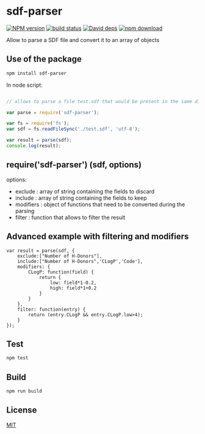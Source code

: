 # sdf-parser

  [![NPM version][npm-image]][npm-url]
  [![build status][travis-image]][travis-url]
  [![David deps][david-image]][david-url]
  [![npm download][download-image]][download-url]

Allow to parse a SDF file and convert it to an array of objects

## Use of the package

```bash
npm install sdf-parser
```

In node script:
```js

// allows to parse a file test.sdf that would be present in the same directory

var parse = require('sdf-parser');

var fs = require('fs');
var sdf = fs.readFileSync('./test.sdf', 'utf-8');

var result = parse(sdf);
console.log(result);

```

## require('sdf-parser') (sdf, options)

options:
* exclude : array of string containing the fields to discard
* include : array of string containing the fields to keep
* modifiers : object of functions that need to be converted during the parsing
* filter : function that allows to filter the result

## Advanced example with filtering and modifiers

```
var result = parse(sdf, {
    exclude:["Number of H-Donors"],
    include:["Number of H-Donors",'CLogP','Code'],
    modifiers: {
        CLogP: function(field) {
            return {
                low: field*1-0.2,
                high: field*1+0.2
            }
        }
    },
    filter: function(entry) {
        return (entry.CLogP && entry.CLogP.low>4);
    }
});
```


## Test

```bash
npm test
```

## Build

```bash
npm run build
```

## License

  [MIT](./LICENSE)

[npm-image]: https://img.shields.io/npm/v/sdf-parser.svg?style=flat-square
[npm-url]: https://www.npmjs.com/package/sdf-parser
[travis-image]: https://img.shields.io/travis/cheminfo-js/sdf-parser/master.svg?style=flat-square
[travis-url]: https://travis-ci.org/cheminfo-js/sdf-parser
[david-image]: https://img.shields.io/david/cheminfo-js/sdf-parser.svg?style=flat-square
[david-url]: https://david-dm.org/cheminfo-js/sdf-parser
[download-image]: https://img.shields.io/npm/dm/sdf-parser.svg?style=flat-square
[download-url]: https://www.npmjs.com/package/sdf-parser
